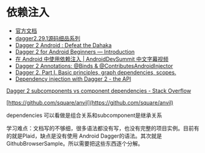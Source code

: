 # 依赖注入

* [官方文档](https://developer.android.com/training/dependency-injection)
* [dagger2.29.1源码细品系列](https://blog.csdn.net/foshengtang/category_10381861.html)
* [Dagger 2 Android : Defeat the Dahaka](https://proandroiddev.com/dagger-2-android-defeat-the-dahaka-b1c542233efc)
* [Dagger 2 for Android Beginners — Introduction](https://medium.com/@harivigneshjayapalan/dagger-2-for-android-beginners-introduction-be6580cb3edb)
* [在 Android 中使用依赖注入 \| AndroidDevSummit 中文字幕视频](https://juejin.cn/post/6844904022210543624)
* [Dagger 2 Annotations: @Binds & @ContributesAndroidInjector](https://proandroiddev.com/dagger-2-annotations-binds-contributesandroidinjector-a09e6a57758f)
* [Dagger 2. Part I. Basic principles, graph dependencies, scopes.](https://medium.com/android-news/dagger-2-part-i-basic-principles-graph-dependencies-scopes-3dfd032ccd82)
* [Dependency injection with Dagger 2 - the API](http://frogermcs.github.io/dependency-injection-with-dagger-2-the-api/)

[Dagger 2 subcomponents vs component dependencies - Stack Overflow](https://stackoverflow.com/questions/29587130/dagger-2-subcomponents-vs-component-dependencies)

[https://github.com/square/anvil](https://github.com/square/anvil)

dependencies  可以看做是组合关系和subcomponent是继承关系

学习难点：文档写的不够细，很多语法都没有写，也没有完整的项目实例。目前有的就是Plaid，缺点是没有使用 Android Dagger的语法。其次就是GithubBrowserSample。所以需要把这些东西逐个分解。

